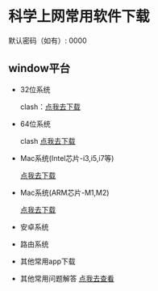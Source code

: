 # 科学上网常用软件下载

默认密码（如有）: 0000

## window平台

- 32位系统
  
  clash：<a target="_blank" href="https://gouziyun.lanzoul.com/ioED508y03ub">点我去下载</a>

- 64位系统
  
  clash <a target="_blank" href="https://gouziyun.lanzoul.com/iw3hS08xzqib">点我去下载</a>

- Mac系统(Intel芯片-i3,i5,i7等)
  
  <a target="_blank" href="https://wwu.lanzoul.com/i1vYtveapqb">点我去下载</a>

- Mac系统(ARM芯片-M1,M2)
  
  <a target="_blank" href="https://wwu.lanzoul.com/iuPS50ebtach">点我去下载</a>

- 安卓系统
- 路由系统
- 其他常用app下载
- 其他常用问题解答
[点我去查看](/qa)



<div>
<script src="https://yzf.qq.com/xv/web/static/chat_sdk/yzf_chat.min.js"></script>
  <script>
    //参数说明
    //sign：公司渠道唯一标识，复制即可，无需改动
    //uid：用户唯一标识，如果没有则不填写，默认为空
    //data：用于传递用户信息，最多支持5个，参数名分别为c1,c2,c3,c4,c5；默认为空
    //selector：css选择器(document.querySelector, 如#btnid .chat-btn等)，用于替换默认的常驻客服入口
    //callback(type, data): 回调函数,type表示事件类型， data表示事件相关数据
    //type支持的类型：newmsg有新消息，error云智服页面发生错误， close聊天窗口关闭
    window.yzf && window.yzf.init({
      sign: '37ef9b978673509276159aee1ee5b16016bb00a7169f470d4b84ed0524aeba7594bb1bdd03a8cb0adb62396a58b0ed2ed2f5b8ed',
      uid: '',
      data: {
        c1: '',
        c2: '',
        c3: '',
        c4: '',
        c5: ''
      },
      selector: '',
      callback: function(type, data){}
    })
    //window.yzf.close() 关闭1已打开的回话窗口
</script>
</div>

